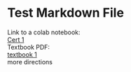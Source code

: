 # Test Markdown File
Link to a colab notebook:<br>
[Cert 1](https://colab.research.google.com/drive/1jT7atuRCOnkdPyDmlgKVJqxouDSx7Ioh?usp=sharing)<br>
Textbook PDF:<br>
[textbook 1](/Algebra-with-Python/Bus-Math-text-Oliver.pdf)<br>
more directions

